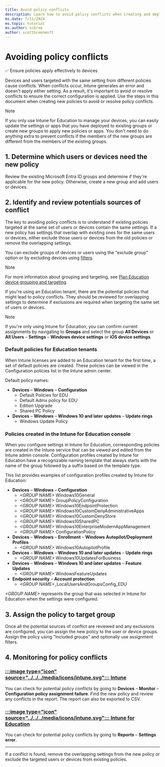 ```yaml
---
title: Avoid policy conflicts
description: Learn how to avoid policy conflicts when creating and deploying new policies.
ms.date: 7/11/2024
ms.topic: tutorial
ms.author: scbree
author: scottbreenmsft
---
```


# Avoiding policy conflicts

✅ Ensure policies apply effectively to devices

Devices and users targeted with the same setting from different policies cause conflicts. When conflicts occur, Intune generates an error and doesn't apply either setting. As a result, it's important to avoid or resolve conflicts to ensure the correct configuration is applied. Use the steps in this document when creating new policies to avoid or resolve policy conflicts.

> [!NOTE]
> If you only use Intune for Education to manage your devices, you can easily update the settings or apps that you have deployed to existing groups or create new groups to apply new policies or apps. You don't need to do anything extra to prevent conflicts if the members of the new groups are different from the members of the existing groups.

## 1. Determine which users or devices need the new policy

Review the existing Microsoft Entra ID groups and determine if they're applicable for the new policy. Otherwise, create a new group and add users or devices.

## 2. Identify and review potentials sources of conflict

The key to avoiding policy conflicts is to understand if existing policies targeted at the same set of users or devices contain the same settings. If a new policy has settings that overlap with existing ones for the same users or devices, either exclude those users or devices from the old policies or remove the overlapping settings.

You can exclude groups of devices or users using the "exclude group" option or by excluding devices using [filters](/mem/intune/fundamentals/filters).

> [!NOTE]
> For more information about grouping and targeting, see [Plan Education device grouping and targeting](plan-grouping.md).

If you're using an Education tenant, there are the potential policies that might lead to policy conflicts. They should be reviewed for overlapping settings to determine if exclusions are required when targeting the same set of users or devices.

> [!NOTE]
> If you're only using Intune for Education, you can confirm current assignments by navigating to **Groups** and select the group **All Devices** or **All Users** – **Settings** – **Windows device settings** or **iOS device settings**.

### Default policies for Education tenants

When Intune licenses are added to an Education tenant for the first time, a set of default policies are created. These policies can be viewed in the Configuration policies list in the Intune admin center.

Default policy names:

- **Devices** – **Windows** – **Configuration**
  - Default Policies for EDU
  - Default Admx policy for EDU
  - Edition Upgrade
  - Shared PC Policy
- **Devices** – **Windows** – **Windows 10 and later updates** – **Update rings**
  - Windows Update Policy

### Policies created in the Intune for Education console

When you configure settings in Intune for Education, corresponding policies are created in the Intune service that can be viewed and edited from the Intune admin console. Configuration profiles created by Intune for Education have a recognizable naming template that always starts with the name of the group followed by a suffix based on the template type.

This list provides examples of configuration profiles created by Intune for Education:

- **Devices** – **Windows** – **Configuration**
  - *\<GROUP NAME>* Windows10General
  - *\<GROUP NAME>* GroupPolicyConfiguration
  - *\<GROUP NAME>* Windows10EndpointProtection
  - *\<GROUP NAME>* Windows10CustomDenyAdministrativeApps
  - *\<GROUP NAME>* Windows10CustomDenyStore
  - *\<GROUP NAME>* Windows10SharedPC
  - *\<GROUP NAME>* Windows10EnterpriseModernAppManagement
  - *\<GROUP NAME>* ConfigurationPolicy
- **Devices** – **Windows** – **Enrollment** – **Windows Autopilot/Deployment Profiles**
  - *\<GROUP NAME>* Windows10AutopilotProfile
- **Devices** – **Windows** – **Windows 10 and later updates** – **Update rings**
  - *\<GROUP NAME>* Windows10UpdatesForBusiness
- **Devices** – **Windows** – **Windows 10 and later updates** – **Feature Updates**
  - *\<GROUP NAME>* WindowsFeatureUpdates
- **Endpoint security** – **Account protection**
  - *\<GROUP NAME>*_LocalUsersAndGroupsConfig_EDU

*\<GROUP NAME>* represents the group that was selected in Intune for Education when the settings were configured.

## 3. Assign the policy to target group

Once all the potential sources of conflict are reviewed and any exclusions are configured, you can assign the new policy to the user or device groups. Assign the policy using "Included groups" and optionally use assignment filters.

## 4. Monitoring for policy conflicts

### [:::image type="icon" source="../../../media/icons/intune.svg"::: Intune](#tab/intune)

You can check for potential policy conflicts by going to **Devices** – **Monitor** – **Configuration policy assignment failure**. Find the new policy and review any conflicts in the report. The report can also be exported to CSV.

### [:::image type="icon" source="../../../media/icons/intune.svg"::: Intune for Education](#tab/intune-for-education)

You can check for potential policy conflicts by going to **Reports** – **Settings error**.

---

If a conflict is found, remove the overlapping settings from the new policy or exclude the targeted users or devices from existing policies.
